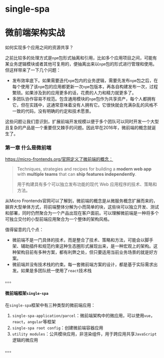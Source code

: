 # single-spa

# 微前端架构实战

如何实现多个应用之间的资源共享？

之前比较多的处理方式是`npm`包形式抽离和引用，比如多个应用项目之间，可能有某业务逻辑模块或者其他可复用的，便抽离出来以`npm`包的形式进行管理和使用。但这样带来了一下几个问题：

- 发布效率底下。如果需要迭代`npm`包内的业务逻辑，需要先发布`npm`包之后，在每个使用了该`npm`包的应用都更新一次`npm`包版本，再各自构建发布一次，过程繁琐。如果涉及到的应用更多的话，花费的人力和精力就更多了。
- 多团队协作容易不规范。包含通用模块的`npm`包作为共享资产，每个人都拥有它，但在实践中，这通常意味着没有人拥有它。它很快就会充满杂乱的风格不一致的代码，没有明确的约定和技术愿景。

这些问题让我们意识到，扩展前端开发规模以便于多个团队可以同时开发一个大型且复杂的产品是一个重要但又棘手的问题。因此早在2016年，微前端的概念就诞生了。

### 第一章 什么是微前端

https://micro-frontends.org/官网定义了微前端的概念：

> Techniques, strategies and recipes for building a **modern web app** with **multiple teams** that can **ship features independently**.
>
> 用于构建具有多个可以独立发布功能的现代 Web 应用程序的技术、策略和方法。

从Micro Frontends官网可以了解到，微前端的概念是从微服务概念扩展而来的，摒弃大型单体方式，将前端整体分解为小而简单的块，这些块可以独立开发、测试和部署，同时仍然聚合为一个产品出现在客户面前。可以理解微前端是一种将多个可独立交付的小型前端应用聚合为一个整体的架构风格。

值得留意的几个点：

- 微前端不是一门具体的技术，而是整合了技术、策略和方法，可能会以脚手架、辅助插件和规范约束这种生态圈形式展现出来，是一种宏观上的架构。这种架构目前有多种方案，都有利弊之处，但只要适用当前业务场景的就是好方案。
- 微前端并没有技术栈的约束。每一套微前端方案的设计，都是基于实际需求出发。如果是多团队统一使用了`react`技术栈

。。。



#### 微前端框架`single-spa`

在`single-spa`框架中有三种类型的微前端应用：

1. `single-spa-application/parcel`：微前端架构中的微应用，可以使用`vue`，`react`，`angular`等框架
2. `single-spa root config`：创建微前端容器应用
3. `utility modules`：公共模块应用，非渲染组件，用于跨应用共享`JavaScript`逻辑的微应用

。。。